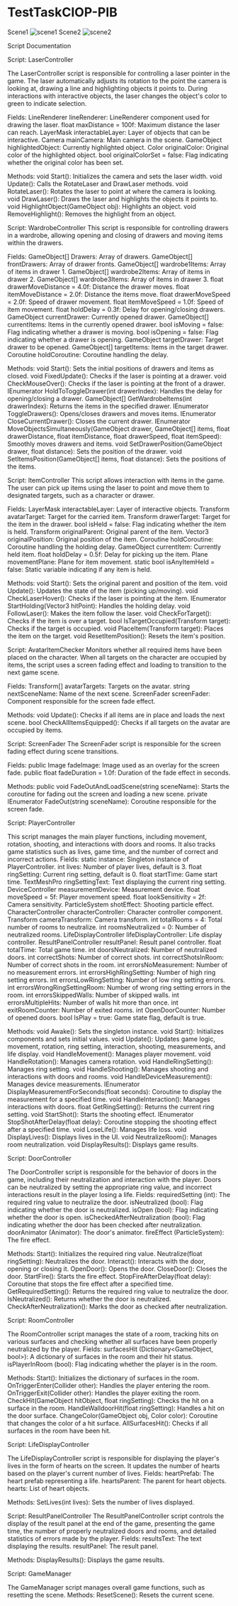 # TestTaskCIOP-PIB
 
Scene1
![scene1](https://github.com/DamStell/TestTaskCIOP-PIB/blob/main/scene1.png)
Scene2
![scene2](https://github.com/DamStell/TestTaskCIOP-PIB/blob/main/scene2.png)

Script Documentation 

Script: LaserController

The LaserController script is responsible for controlling a laser pointer in the game. The laser automatically adjusts its rotation to the point the camera is looking at, drawing a line and highlighting objects it points to. During interactions with interactive objects, the laser changes the object's color to green to indicate selection.

Fields:
LineRenderer lineRenderer: LineRenderer component used for drawing the laser.
float maxDistance = 100f: Maximum distance the laser can reach.
LayerMask interactableLayer: Layer of objects that can be interactive.
Camera mainCamera: Main camera in the scene.
GameObject highlightedObject: Currently highlighted object.
Color originalColor: Original color of the highlighted object.
bool originalColorSet = false: Flag indicating whether the original color has been set.

Methods:
void Start(): Initializes the camera and sets the laser width.
void Update(): Calls the RotateLaser and DrawLaser methods.
void RotateLaser(): Rotates the laser to point at where the camera is looking.
void DrawLaser(): Draws the laser and highlights the objects it points to.
void HighlightObject(GameObject obj): Highlights an object.
void RemoveHighlight(): Removes the highlight from an object.


Script: WardrobeController
This script is responsible for controlling drawers in a wardrobe, allowing opening and closing of drawers and moving items within the drawers.

Fields:
GameObject[] Drawers: Array of drawers.
GameObject[] frontDrawers: Array of drawer fronts.
GameObject[] wardrobe1Items: Array of items in drawer 1.
GameObject[] wardrobe2Items: Array of items in drawer 2.
GameObject[] wardrobe3Items: Array of items in drawer 3.
float drawerMoveDistance = 4.0f: Distance the drawer moves.
float itemMoveDistance = 2.0f: Distance the items move.
float drawerMoveSpeed = 2.0f: Speed of drawer movement.
float itemMoveSpeed = 1.0f: Speed of item movement.
float holdDelay = 0.3f: Delay for opening/closing drawers.
GameObject currentDrawer: Currently opened drawer.
GameObject[] currentItems: Items in the currently opened drawer.
bool isMoving = false: Flag indicating whether a drawer is moving.
bool isOpening = false: Flag indicating whether a drawer is opening.
GameObject targetDrawer: Target drawer to be opened.
GameObject[] targetItems: Items in the target drawer.
Coroutine holdCoroutine: Coroutine handling the delay.

Methods:
void Start(): Sets the initial positions of drawers and items as closed.
void FixedUpdate(): Checks if the laser is pointing at a drawer.
void CheckMouseOver(): Checks if the laser is pointing at the front of a drawer.
IEnumerator HoldToToggleDrawer(int drawerIndex): Handles the delay for opening/closing a drawer.
GameObject[] GetWardrobeItems(int drawerIndex): Returns the items in the specified drawer.
IEnumerator ToggleDrawers(): Opens/closes drawers and moves items.
IEnumerator CloseCurrentDrawer(): Closes the current drawer.
IEnumerator MoveObjectsSimultaneously(GameObject drawer, GameObject[] items, float drawerDistance, float itemDistance, float drawerSpeed, float itemSpeed): Smoothly moves drawers and items.
void SetDrawerPosition(GameObject drawer, float distance): Sets the position of the drawer.
void SetItemsPosition(GameObject[] items, float distance): Sets the positions of the items.


Script: ItemController
This script allows interaction with items in the game. The user can pick up items using the laser to point and move them to designated targets, such as a character or drawer.

Fields:
LayerMask interactableLayer: Layer of interactive objects.
Transform avatarTarget: Target for the carried item.
Transform drawerTarget: Target for the item in the drawer.
bool isHeld = false: Flag indicating whether the item is held.
Transform originalParent: Original parent of the item.
Vector3 originalPosition: Original position of the item.
Coroutine holdCoroutine: Coroutine handling the holding delay.
GameObject currentItem: Currently held item.
float holdDelay = 0.5f: Delay for picking up the item.
Plane movementPlane: Plane for item movement.
static bool isAnyItemHeld = false: Static variable indicating if any item is held.

Methods:
void Start(): Sets the original parent and position of the item.
void Update(): Updates the state of the item (picking up/moving).
void CheckLaserHover(): Checks if the laser is pointing at the item.
IEnumerator StartHolding(Vector3 hitPoint): Handles the holding delay.
void FollowLaser(): Makes the item follow the laser.
void CheckForTarget(): Checks if the item is over a target.
bool IsTargetOccupied(Transform target): Checks if the target is occupied.
void PlaceItem(Transform target): Places the item on the target.
void ResetItemPosition(): Resets the item's position.


Script: AvatarItemChecker
Monitors whether all required items have been placed on the character. When all targets on the character are occupied by items, the script uses a screen fading effect and loading to transition to the next game scene.

Fields:
Transform[] avatarTargets: Targets on the avatar.
string nextSceneName: Name of the next scene.
ScreenFader screenFader: Component responsible for the screen fade effect.

Methods:
void Update(): Checks if all items are in place and loads the next scene.
bool CheckAllItemsEquipped(): Checks if all targets on the avatar are occupied by items.


Script: ScreenFader
The ScreenFader script is responsible for the screen fading effect during scene transitions.

Fields:
public Image fadeImage: Image used as an overlay for the screen fade.
public float fadeDuration = 1.0f: Duration of the fade effect in seconds.

Methods:
public void FadeOutAndLoadScene(string sceneName): Starts the coroutine for fading out the screen and loading a new scene.
private IEnumerator FadeOut(string sceneName): Coroutine responsible for the screen fade.


Script: PlayerController

This script manages the main player functions, including movement, rotation, shooting, and interactions with doors and rooms. It also tracks game statistics such as lives, game time, and the number of correct and incorrect actions.
Fields:
static instance: Singleton instance of PlayerController.
int lives: Number of player lives, default is 3.
float ringSetting: Current ring setting, default is 0.
float startTime: Game start time.
TextMeshPro ringSettingText: Text displaying the current ring setting.
DeviceController measurementDevice: Measurement device.
float moveSpeed = 5f: Player movement speed.
float lookSensitivity = 2f: Camera sensitivity.
ParticleSystem shotEffect: Shooting particle effect.
CharacterController characterController: Character controller component.
Transform cameraTransform: Camera transform.
int totalRooms = 4: Total number of rooms to neutralize.
int roomsNeutralized = 0: Number of neutralized rooms.
LifeDisplayController lifeDisplayController: Life display controller.
ResultPanelController resultPanel: Result panel controller.
float totalTime: Total game time.
int doorsNeutralized: Number of neutralized doors.
int correctShots: Number of correct shots.
int correctShotsInRoom: Number of correct shots in the room.
int errorsNoMeasurement: Number of no measurement errors.
int errorsHighRingSetting: Number of high ring setting errors.
int errorsLowRingSetting: Number of low ring setting errors.
int errorsWrongRingSettingRoom: Number of wrong ring setting errors in the room.
int errorsSkippedWalls: Number of skipped walls.
int errorsMultipleHits: Number of walls hit more than once.
int exitRoomCounter: Number of exited rooms.
int OpenDoorCounter: Number of opened doors.
bool IsPlay = true: Game state flag, default is true.

Methods:
void Awake(): Sets the singleton instance.
void Start(): Initializes components and sets initial values.
void Update(): Updates game logic, movement, rotation, ring setting, interaction, shooting, measurements, and life display.
void HandleMovement(): Manages player movement.
void HandleRotation(): Manages camera rotation.
void HandleRingSetting(): Manages ring setting.
void HandleShooting(): Manages shooting and interactions with doors and rooms.
void HandleDeviceMeasurement(): Manages device measurements.
IEnumerator DisplayMeasurementForSeconds(float seconds): Coroutine to display the measurement for a specified time.
void HandleInteraction(): Manages interactions with doors.
float GetRingSetting(): Returns the current ring setting.
void StartShot(): Starts the shooting effect.
IEnumerator StopShotAfterDelay(float delay): Coroutine stopping the shooting effect after a specified time.
void LoseLife(): Manages life loss.
void DisplayLives(): Displays lives in the UI.
void NeutralizeRoom(): Manages room neutralization.
void DisplayResults(): Displays game results.


Script: DoorController

The DoorController script is responsible for the behavior of doors in the game, including their neutralization and interaction with the player. Doors can be neutralized by setting the appropriate ring value, and incorrect interactions result in the player losing a life.
Fields:
requiredSetting (int): The required ring value to neutralize the door.
isNeutralized (bool): Flag indicating whether the door is neutralized.
isOpen (bool): Flag indicating whether the door is open.
isCheckedAfterNeutralization (bool): Flag indicating whether the door has been checked after neutralization.
doorAnimator (Animator): The door's animator.
fireEffect (ParticleSystem): The fire effect.

Methods:
Start(): Initializes the required ring value.
Neutralize(float ringSetting): Neutralizes the door.
Interact(): Interacts with the door, opening or closing it.
OpenDoor(): Opens the door.
CloseDoor(): Closes the door.
StartFire(): Starts the fire effect.
StopFireAfterDelay(float delay): Coroutine that stops the fire effect after a specified time.
GetRequiredSetting(): Returns the required ring value to neutralize the door.
IsNeutralized(): Returns whether the door is neutralized.
CheckAfterNeutralization(): Marks the door as checked after neutralization.


Script: RoomController

The RoomController script manages the state of a room, tracking hits on various surfaces and checking whether all surfaces have been properly neutralized by the player.
Fields:
surfacesHit (Dictionary<GameObject, bool>): A dictionary of surfaces in the room and their hit status.
isPlayerInRoom (bool): Flag indicating whether the player is in the room.

Methods:
Start(): Initializes the dictionary of surfaces in the room.
OnTriggerEnter(Collider other): Handles the player entering the room.
OnTriggerExit(Collider other): Handles the player exiting the room.
CheckHit(GameObject hitObject, float ringSetting): Checks the hit on a surface in the room.
HandleWalldoorHit(float ringSetting): Handles a hit on the door surface.
ChangeColor(GameObject obj, Color color): Coroutine that changes the color of a hit surface.
AllSurfacesHit(): Checks if all surfaces in the room have been hit.


Script: LifeDisplayController

The LifeDisplayController script is responsible for displaying the player's lives in the form of hearts on the screen. It updates the number of hearts based on the player's current number of lives.
Fields:
heartPrefab: The heart prefab representing a life.
heartsParent: The parent for heart objects.
hearts: List of heart objects.

Methods:
SetLives(int lives): Sets the number of lives displayed.


Script: ResultPanelController
The ResultPanelController script controls the display of the result panel at the end of the game, presenting the game time, the number of properly neutralized doors and rooms, and detailed statistics of errors made by the player.
Fields:
resultsText: The text displaying the results.
resultPanel: The result panel.

Methods:
DisplayResults(): Displays the game results.


Script: GameManager

The GameManager script manages overall game functions, such as resetting the scene.
Methods:
ResetScene(): Resets the current scene.






